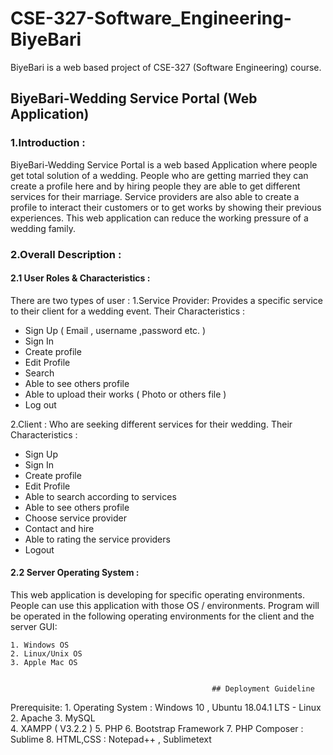 # CSE-327-Software_Engineering-BiyeBari
BiyeBari is a web based project of CSE-327 (Software Engineering) course.


## BiyeBari-Wedding Service Portal (Web Application)

### 1.Introduction :

BiyeBari-Wedding Service Portal is a web based Application where people get total solution of a wedding. People who are getting married they can create a profile here and by hiring people they are able to get different services for their marriage. Service providers are also able to create a profile to interact their customers or to get works by showing their previous experiences. This web application can reduce the working pressure of a wedding family.

### 2.Overall Description :

#### 2.1 User Roles & Characteristics : 
There are two types of user : 
    1.Service Provider: Provides a specific service to their client for a wedding event. Their Characteristics :
-	Sign Up  ( Email , username ,password etc. )
-	Sign In
-	Create profile
-	Edit Profile
-	Search
-	Able to see others profile
-	Able to upload their works ( Photo or others file )
-	Log out

   2.Client : Who are seeking different services for their wedding.
  Their Characteristics :
-	Sign Up 
-	Sign In
-	Create profile
-	Edit Profile
-	Able to search according to services
-	Able to see others profile
-	Choose service provider
-	Contact and hire 
-	Able to rating the service providers
-	Logout


#### 2.2 Server Operating System :

This web application is developing for specific operating environments. People can use this application with those OS / environments. Program will be operated in the following operating environments for the client and the server
GUI:
   
 	1. Windows OS
 	2. Linux/Unix OS
 	3. Apple Mac OS
    
    
                                                 ## Deployment Guideline

   Prerequisite:
    1. Operating System : Windows 10 , Ubuntu 18.04.1 LTS - Linux 
    2. Apache 
    3. MySQL  
    4. XAMPP ( V3.2.2 ) 
    5. PHP 
    6. Bootstrap Framework
    7. PHP Composer : Sublime
    8. HTML,CSS : Notepad++ , Sublimetext
    
    



